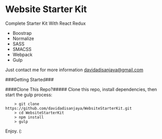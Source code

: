 # Website Starter Kit

Complete Starter Kit With React Redux
* Boostrap
* Normalize
* SASS
* SMACSS
* Webpack
* Gulp

Just contact me for more information davidadisanjaya@gmail.com

###Getting Started###

####Clone This Repo?#####
Clone this repo, install dependencies, then start the gulp process:

```
	> git clone https://github.com/davidadisanjaya/WebsiteStarterKit.git
	> cd WebsiteStarterKit
	> npm install
	> gulp
```

Enjoy. (:
